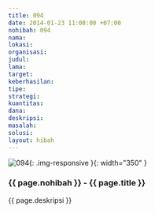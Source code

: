 ```yaml
---
title: 094
date: 2014-01-23 11:08:00 +07:00
nohibah: 094
nama: 
lokasi: 
organisasi: 
judul: 
lama: 
target: 
keberhasilan: 
tipe: 
strategi: 
kuantitas: 
dana: 
deskripsi: 
masalah: 
solusi: 
layout: hibah
---
```


![094](/static/img/hibahcms/094.png){: .img-responsive }{: width="350" }

### {{ page.nohibah }} - {{ page.title }}

{{ page.deskripsi }}
